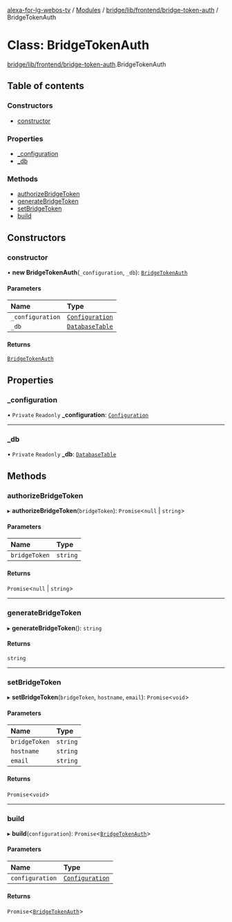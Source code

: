 [alexa-for-lg-webos-tv](../README.md) / [Modules](../modules.md) / [bridge/lib/frontend/bridge-token-auth](../modules/bridge_lib_frontend_bridge_token_auth.md) / BridgeTokenAuth

# Class: BridgeTokenAuth

[bridge/lib/frontend/bridge-token-auth](../modules/bridge_lib_frontend_bridge_token_auth.md).BridgeTokenAuth

## Table of contents

### Constructors

- [constructor](bridge_lib_frontend_bridge_token_auth.BridgeTokenAuth.md#constructor)

### Properties

- [\_configuration](bridge_lib_frontend_bridge_token_auth.BridgeTokenAuth.md#_configuration)
- [\_db](bridge_lib_frontend_bridge_token_auth.BridgeTokenAuth.md#_db)

### Methods

- [authorizeBridgeToken](bridge_lib_frontend_bridge_token_auth.BridgeTokenAuth.md#authorizebridgetoken)
- [generateBridgeToken](bridge_lib_frontend_bridge_token_auth.BridgeTokenAuth.md#generatebridgetoken)
- [setBridgeToken](bridge_lib_frontend_bridge_token_auth.BridgeTokenAuth.md#setbridgetoken)
- [build](bridge_lib_frontend_bridge_token_auth.BridgeTokenAuth.md#build)

## Constructors

### constructor

• **new BridgeTokenAuth**(`_configuration`, `_db`): [`BridgeTokenAuth`](bridge_lib_frontend_bridge_token_auth.BridgeTokenAuth.md)

#### Parameters

| Name | Type |
| :------ | :------ |
| `_configuration` | [`Configuration`](bridge_lib_configuration.Configuration.md) |
| `_db` | [`DatabaseTable`](bridge_lib_database.DatabaseTable.md) |

#### Returns

[`BridgeTokenAuth`](bridge_lib_frontend_bridge_token_auth.BridgeTokenAuth.md)

## Properties

### \_configuration

• `Private` `Readonly` **\_configuration**: [`Configuration`](bridge_lib_configuration.Configuration.md)

___

### \_db

• `Private` `Readonly` **\_db**: [`DatabaseTable`](bridge_lib_database.DatabaseTable.md)

## Methods

### authorizeBridgeToken

▸ **authorizeBridgeToken**(`bridgeToken`): `Promise`\<``null`` \| `string`\>

#### Parameters

| Name | Type |
| :------ | :------ |
| `bridgeToken` | `string` |

#### Returns

`Promise`\<``null`` \| `string`\>

___

### generateBridgeToken

▸ **generateBridgeToken**(): `string`

#### Returns

`string`

___

### setBridgeToken

▸ **setBridgeToken**(`bridgeToken`, `hostname`, `email`): `Promise`\<`void`\>

#### Parameters

| Name | Type |
| :------ | :------ |
| `bridgeToken` | `string` |
| `hostname` | `string` |
| `email` | `string` |

#### Returns

`Promise`\<`void`\>

___

### build

▸ **build**(`configuration`): `Promise`\<[`BridgeTokenAuth`](bridge_lib_frontend_bridge_token_auth.BridgeTokenAuth.md)\>

#### Parameters

| Name | Type |
| :------ | :------ |
| `configuration` | [`Configuration`](bridge_lib_configuration.Configuration.md) |

#### Returns

`Promise`\<[`BridgeTokenAuth`](bridge_lib_frontend_bridge_token_auth.BridgeTokenAuth.md)\>
